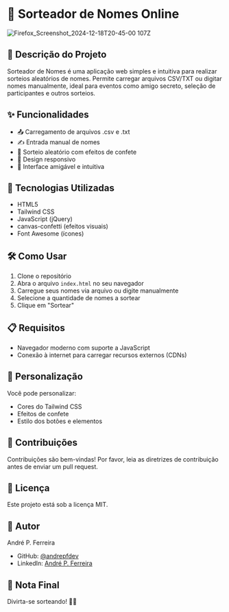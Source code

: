 # 🎲 Sorteador de Nomes Online

![Firefox_Screenshot_2024-12-18T20-45-00 107Z](https://github.com/user-attachments/assets/5b63156b-6159-41c0-9f5c-fc6efadc36f4)

## 📝 Descrição do Projeto

Sorteador de Nomes é uma aplicação web simples e intuitiva para realizar sorteios aleatórios de nomes. Permite carregar arquivos CSV/TXT ou digitar nomes manualmente, ideal para eventos como amigo secreto, seleção de participantes e outros sorteios.

## ✨ Funcionalidades

- 📤 Carregamento de arquivos .csv e .txt
- ✍️ Entrada manual de nomes
- 🎉 Sorteio aleatório com efeitos de confete
- 📱 Design responsivo
- 🌈 Interface amigável e intuitiva

## 🚀 Tecnologias Utilizadas

- HTML5
- Tailwind CSS
- JavaScript (jQuery)
- canvas-confetti (efeitos visuais)
- Font Awesome (ícones)

## 🛠️ Como Usar

1. Clone o repositório
2. Abra o arquivo `index.html` no seu navegador
3. Carregue seus nomes via arquivo ou digite manualmente
4. Selecione a quantidade de nomes a sortear
5. Clique em "Sortear"

## 📋 Requisitos

- Navegador moderno com suporte a JavaScript
- Conexão à internet para carregar recursos externos (CDNs)

## 🔧 Personalização

Você pode personalizar:
- Cores do Tailwind CSS
- Efeitos de confete
- Estilo dos botões e elementos

## 🤝 Contribuições

Contribuições são bem-vindas! Por favor, leia as diretrizes de contribuição antes de enviar um pull request.

## 📄 Licença

Este projeto está sob a licença MIT.

## 👥 Autor

André P. Ferreira
- GitHub: [@andrepfdev](https://github.com/andrepfdev)
- LinkedIn: [André P. Ferreira](https://www.linkedin.com/in/andrepf7/)

## 🎈 Nota Final

Divirta-se sorteando! 🎲✨
